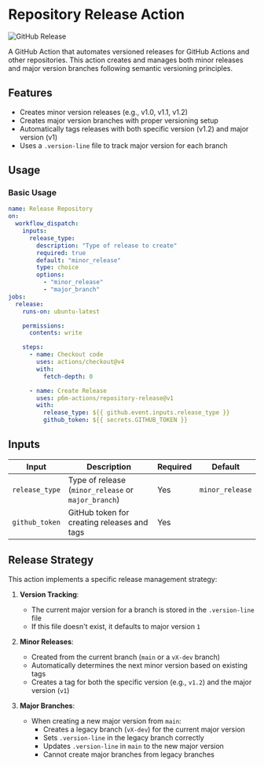 # Repository Release Action

![GitHub Release](https://img.shields.io/github/v/release/p6m-actions/repository-release?style=flat-square&label=Latest%20Release&color=blue)

A GitHub Action that automates versioned releases for GitHub Actions and other
repositories. This action creates and manages both minor releases and major
version branches following semantic versioning principles.

## Features

- Creates minor version releases (e.g., v1.0, v1.1, v1.2)
- Creates major version branches with proper versioning setup
- Automatically tags releases with both specific version (v1.2) and major
  version (v1)
- Uses a `.version-line` file to track major version for each branch

## Usage

### Basic Usage

```yaml
name: Release Repository
on:
  workflow_dispatch:
    inputs:
      release_type:
        description: "Type of release to create"
        required: true
        default: "minor_release"
        type: choice
        options:
          - "minor_release"
          - "major_branch"
jobs:
  release:
    runs-on: ubuntu-latest

    permissions:
      contents: write

    steps:
      - name: Checkout code
        uses: actions/checkout@v4
        with:
          fetch-depth: 0

      - name: Create Release
        uses: p6m-actions/repository-release@v1
        with:
          release_type: ${{ github.event.inputs.release_type }}
          github_token: ${{ secrets.GITHUB_TOKEN }}
```

## Inputs

| Input          | Description                                         | Required | Default         |
| -------------- | --------------------------------------------------- | -------- | --------------- |
| `release_type` | Type of release (`minor_release` or `major_branch`) | Yes      | `minor_release` |
| `github_token` | GitHub token for creating releases and tags         | Yes      |                 |

## Release Strategy

This action implements a specific release management strategy:

1. **Version Tracking**:

   - The current major version for a branch is stored in the `.version-line` file
   - If this file doesn't exist, it defaults to major version `1`

2. **Minor Releases**:

   - Created from the current branch (`main` or a `vX-dev` branch)
   - Automatically determines the next minor version based on existing tags
   - Creates a tag for both the specific version (e.g., `v1.2`) and the major
     version (`v1`)

3. **Major Branches**:
   - When creating a new major version from `main`:
     - Creates a legacy branch (`vX-dev`) for the current major version
     - Sets `.version-line` in the legacy branch correctly
     - Updates `.version-line` in `main` to the new major version
     - Cannot create major branches from legacy branches
